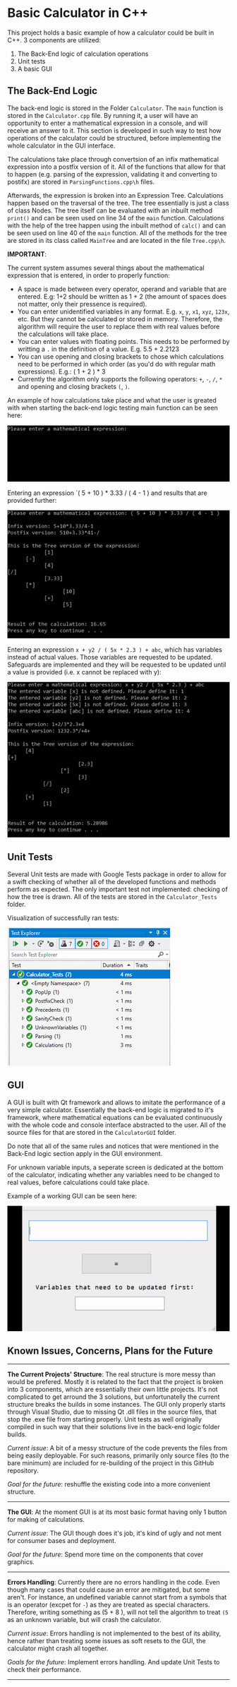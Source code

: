 # Basic Calculator in C++

This project holds a basic example of how a calculator could be built in C++. 3 components are utilized:

1. The Back-End logic of calculation operations
2. Unit tests
3. A basic GUI

## The Back-End Logic

The back-end logic is stored in the Folder `Calculator`. The `main` function is stored in the `Calculator.cpp` file. By running it, a user will have an opportunity to enter a mathematical expression in a console, and will receive an answer to it. This section is developed in such way to test how operations of the calculator could be structured, before implementing the whole calculator in the GUI interface.

The calculations take place through convertsion of an infix mathematical expression into a postfix version of it. All of the functions that allow for that to happen (e.g. parsing of the expression, validating it and converting to postifx) are stored in `ParsingFunctions.cpp\h` files.

Afterwards, the expression is broken into an Expression Tree. Calculations happen based on the traversal of the tree. The tree essentially is just a class of class Nodes. The tree itself can be evaluated with an inbuilt method `print()` and can be seen used on line 34 of the `main` function. Calculations with the help of the tree happen using the inbuilt method of `calc()` and can be seen used on line 40 of the `main` function. All of the methods for the tree are stored in its class called `MainTree` and are located in the file `Tree.cpp\h`.

__IMPORTANT__:

The current system assumes several things about the mathematical expression that is entered, in order to properly function:

* A space is made between every operator, operand and variable that are entered. E.g: 1+2 should be written as 1 + 2 (the amount of spaces does not matter, only their pressence is required).
* You can enter unidentified variables in any format. E.g. `x`, `y`, `x1`, `xyz`, `123x`, etc. But they cannot be calculated or stored in memory. Therefore, the algorithm will require the user to replace them with real values before the calculations will take place.
* You can enter values with floating points. This needs to be performed by writting a `.` in the definition of a value. E.g. 5.5 + 2.2123
* You can use opening and closing brackets to chose which calculations need to be performed in which order (as you'd do with regular math expressions). E.g.: ( 1 + 2 ) * 3
* Currently the algorithm only supports the following operators: `+`, `-`, `/`, `*` and opening and closing brackets `(`, `)`.

An example of how calculations take place and what the user is greated with when starting the back-end logic testing main function can be seen here:

![](https://github.com/Si-ja/Basic-Calculator-CPP/blob/master/Visuals/Console_EnterData.PNG "Entry Screen")

Entering an expression `( 5 + 10 ) * 3.33 / ( 4 - 1 ) and results that are provided further:

![](https://github.com/Si-ja/Basic-Calculator-CPP/blob/master/Visuals/Console_BasicExample.PNG "Basic Equation Example")

Entering an expression `x + y2 / ( 5x * 2.3 ) + abc`, which has variables instead of actual values. Those variables are requested to be updated. Safeguards are implemented and they will be requested to be updated until a value is provided (i.e. x cannot be replaced with y):

![](https://github.com/Si-ja/Basic-Calculator-CPP/blob/master/Visuals/Console_ExampleVariables.PNG "Example with Undefined Variables")

## Unit Tests

Several Unit tests are made with Google Tests package in order to allow for a swift checking of whether all of the developed functions and methods perform as expected. The only important test not implemented: checking of how the tree is drawn. All of the tests are stored in the `Calculator_Tests` folder.

Visualization of successfully ran tests:

![](https://github.com/Si-ja/Basic-Calculator-CPP/blob/master/Visuals/CurrentTests.png "Current State of Tests")

## GUI

A GUI is built with Qt framework and allows to imitate the performance of a very simple calculator. Essentially the back-end logic is migrated to it's framework, where mathematical equations can be evaluated continuously with the whole code and console interface abstracted to the user. All of the source files for that are stored in the `CalculatorGUI` folder.

Do note that all of the same rules and notices that were mentioned in the Back-End logic section apply in the GUI environment.

For unknown variable inputs, a seperate screen is dedicated at the bottom of the calculator, indicating whether any variables need to be changed to real values, before calculations could take place.

Example of a working GUI can be seen here:

![](https://github.com/Si-ja/Basic-Calculator-CPP/blob/master/Visuals/Calculator.gif "GUI")

## Known Issues, Concerns, Plans for the Future

---

__The Current Projects' Structure__: The real structure is more messy than would be prefered. Mostly it is related to the fact that the project is broken into 3 components, which are essentially their own little projects. It's not complicated to get arround the 3 solutions, but unfortunatelly the current structure breaks the builds in some instances. The GUI only properly starts through Visual Studio, due to missing Qt .dll files in the source files, that stop the .exe file from starting properly. Unit tests as well originally compiled in such way that their solutions live in the back-end logic folder builds. 

_Current issue_: A bit of a messy structure of the code prevents the files from being easily deployable. For such reasons, primarily only source files (to the bare minimum) are included for re-building of the project in this GitHub repository.

_Goal for the future_: reshuffle the existing code into a more convenient structure.

---

__The GUI__: At the moment GUI is at its most basic format having only 1 button for making of calculations.

_Current issue_: The GUI though does it's job, it's kind of ugly and not ment for consumer bases and deployment.

_Goal for the future_: Spend more time on the components that cover graphics.

---

__Errors Handling__: Currently there are no errors handling in the code. Even though many cases that could cause an error are mitigated, but some aren't. For instance, an undefined variable cannot start from a symbols that is an operator (excpet for `-`) as they are treated as special characters. Therefore, writing something as (5 + 8 ), will not tell the algorithm to treat `(5` as an unknown variable, but will crash the calculator.

_Current issue_: Errors handling is not implemented to the best of its ability, hence rather than treating some issues as soft resets to the GUI, the calculator might crash all together.

_Goals for the future_: Implement errors handling. And update Unit Tests to check their performance.

---
